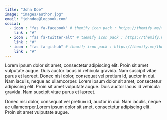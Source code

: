 ```yaml
---
title: "John Doe"
image: "images/author.jpg"
email: "johndoe@logbook.com"
social:
  - icon : "fas fa-facebook" # themify icon pack : https://themify.me/themify-icons
    link : "#"
  - icon : "fas fa-twitter-alt" # themify icon pack : https://themify.me/themify-icons
    link : "#"
  - icon : "fas fa-github" # themify icon pack : https://themify.me/themify-icons
    link : "#"
---
```


Lorem ipsum dolor sit amet, consectetur adipiscing elit. Proin sit amet vulputate augue. Duis auctor lacus id vehicula gravida. Nam suscipit vitae purus et laoreet. Donec nisi dolor, consequat vel pretium id, auctor in dui. Nam iaculis, neque ac ullamcorper. Lorem ipsum dolor sit amet, consectetur adipiscing elit. Proin sit amet vulputate augue. Duis auctor lacus id vehicula gravida. Nam suscipit vitae purus et laoreet.

Donec nisi dolor, consequat vel pretium id, auctor in dui. Nam iaculis, neque ac ullamcorper.Lorem ipsum dolor sit amet, consectetur adipiscing elit. Proin sit amet vulputate augue. 